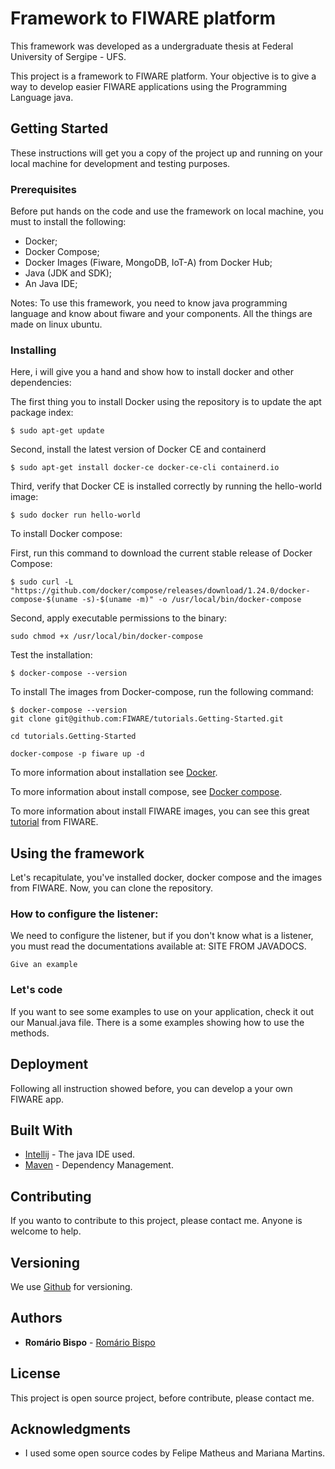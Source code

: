 # Framework to FIWARE platform
This framework was developed as a undergraduate thesis at Federal University of Sergipe - UFS.

This project is a framework to FIWARE platform. Your objective is to give a way to develop easier FIWARE applications using the Programming Language java. 
## Getting Started

These instructions will get you a copy of the project up and running on your local machine for development and testing purposes.

### Prerequisites

Before put hands on the code and use the framework on local machine, you must to install the following:

- Docker;
- Docker Compose;
- Docker Images (Fiware, MongoDB, IoT-A) from Docker Hub;
- Java (JDK and SDK);
- An Java IDE;

Notes: To use this framework, you need to know java programming language and know about fiware and your components. All the things are made on linux ubuntu.

### Installing

Here, i will give you a hand and show how to install docker and other dependencies:

The first thing you to install Docker using the repository is to update the apt package index:
```
$ sudo apt-get update
```
Second, install the latest version of Docker CE and containerd
```
$ sudo apt-get install docker-ce docker-ce-cli containerd.io
```
Third, verify that Docker CE is installed correctly by running the hello-world image:
```
$ sudo docker run hello-world
```

To install Docker compose:

First, run this command to download the current stable release of Docker Compose:


```
$ sudo curl -L "https://github.com/docker/compose/releases/download/1.24.0/docker-compose-$(uname -s)-$(uname -m)" -o /usr/local/bin/docker-compose

```

Second, apply executable permissions to the binary:
```
sudo chmod +x /usr/local/bin/docker-compose
```

Test the installation:
```
$ docker-compose --version
```

To install The images from Docker-compose, run the following command:

```
$ docker-compose --version
git clone git@github.com:FIWARE/tutorials.Getting-Started.git
```

```
cd tutorials.Getting-Started
```

```
docker-compose -p fiware up -d
```


To more information about installation see [Docker](https://docs.docker.com/install/).

To  more information about install compose, see [Docker compose](https://docs.docker.com/compose/install/).


To more information about install FIWARE images, you can see this great [tutorial](https://fiware-tutorials.readthedocs.io/en/latest/getting-started/index.html) from FIWARE.


## Using the framework

Let's recapitulate, you've installed docker, docker compose and the images from FIWARE. Now, you can clone the repository.

### How to configure the listener:

We need to configure the listener, but if you don't know what is a listener, you must read the documentations available at: SITE FROM JAVADOCS.
```
Give an example
```

### Let's code
If you want to see some examples to use on your application, check it out our Manual.java file. There is a some examples showing how to use the methods.

## Deployment

Following all instruction showed before, you can develop a your own FIWARE app.

## Built With

* [Intellij](https://www.jetbrains.com/idea/) - The java IDE used.
* [Maven](https://maven.apache.org/) - Dependency Management.

## Contributing
If you wanto to contribute to this project, please contact me. Anyone is welcome to help.
## Versioning

We use [Github](https://github.com/) for versioning.

## Authors

* **Romário Bispo** - [Romário Bispo](https://github.com/RomarioBispo)

## License

This project is open source project, before contribute, please contact me.

## Acknowledgments

* I used some open source codes by Felipe Matheus and Mariana Martins.

